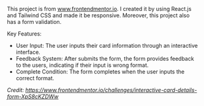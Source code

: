 This project is from www.frontendmentor.io. I created it by using React.js and Tailwind CSS and made it be responsive. Moreover, this project also has a form validation.

Key Features:

- User Input: The user inputs their card information through an interactive interface.
- Feedback System: After submits the form, the form provides feedback to the users, indicating if their input is wrong format.
- Complete Condition: The form completes when the user inputs the correct format.

*Credit: https://www.frontendmentor.io/challenges/interactive-card-details-form-XpS8cKZDWw*
